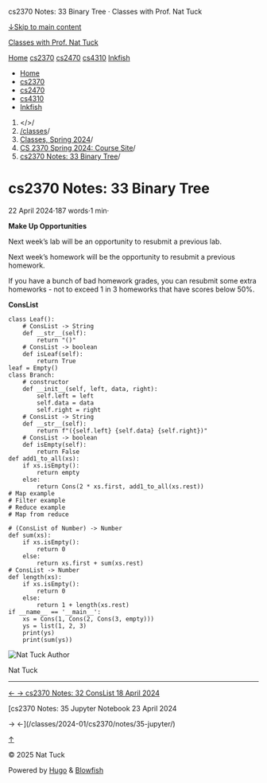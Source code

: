 




cs2370 Notes: 33 Binary Tree · Classes with Prof. Nat Tuck






















[↓Skip to main content](#main-content)

[Classes with Prof. Nat Tuck](/)

[Home](/)
[cs2370](/classes/2025-01/cs2370/)
[cs2470](/classes/2025-01/cs2470/)
[cs4310](/classes/2025-01/cs4310/)
[Inkfish](https://inkfish.homework.quest/)









* [Home](/)
* [cs2370](/classes/2025-01/cs2370/)
* [cs2470](/classes/2025-01/cs2470/)
* [cs4310](/classes/2025-01/cs4310/)
* [Inkfish](https://inkfish.homework.quest/)





1. </>/
2. [/classes](/classes/)/
3. [Classes, Spring 2024](/classes/2024-01/)/
4. [CS 2370 Spring 2024: Course Site](/classes/2024-01/cs2370/)/
5. [cs2370 Notes: 33 Binary Tree](/classes/2024-01/cs2370/notes/33-binary-tree/)/

cs2370 Notes: 33 Binary Tree
============================

22 April 2024·187 words·1 min·





**Make Up Opportunities**

Next week’s lab will be an opportunity to resubmit a previous lab.

Next week’s homework will be the opportunity to resubmit a previous
homework.

If you have a bunch of bad homework grades, you can resubmit some
extra homeworks - not to exceed 1 in 3 homeworks that have scores
below 50%.

**ConsList**

```
class Leaf():
    # ConsList -> String
    def __str__(self):
        return "()"
    # ConsList -> boolean
    def isLeaf(self):
        return True
leaf = Empty()
class Branch:
    # constructor
    def __init__(self, left, data, right):
        self.left = left
        self.data = data
        self.right = right
    # ConsList -> String
    def __str__(self):
        return f"({self.left} {self.data} {self.right})"
    # ConsList -> boolean
    def isEmpty(self):
        return False
def add1_to_all(xs):
    if xs.isEmpty():
        return empty
    else:
        return Cons(2 * xs.first, add1_to_all(xs.rest))
# Map example
# Filter example
# Reduce example
# Map from reduce
    
# (ConsList of Number) -> Number
def sum(xs):
    if xs.isEmpty():
        return 0
    else:
        return xs.first + sum(xs.rest)
# ConsList -> Number
def length(xs):
    if xs.isEmpty():
        return 0
    else:
        return 1 + length(xs.rest)
if __name__ == '__main__':
    xs = Cons(1, Cons(2, Cons(3, empty)))
    ys = list(1, 2, 3)
    print(ys)
    print(sum(ys))

```


![Nat Tuck](/img/author_hu_995db18b97553af7.jpg)
Author

Nat Tuck











---


[←
→
cs2370 Notes: 32 ConsList
18 April 2024](/classes/2024-01/cs2370/notes/32-cons-list/)

[cs2370 Notes: 35 Jupyter Notebook
23 April 2024


→
←](/classes/2024-01/cs2370/notes/35-jupyter/)





[↑](#the-top "Scroll to top")

©
2025
Nat Tuck

Powered by [Hugo](https://gohugo.io/) & [Blowfish](https://blowfish.page/)













